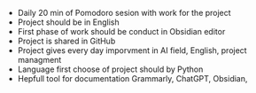 - Daily 20 min of Pomodoro sesion with work for the project
- Project should be in English
- First phase of work should be conduct in Obsidian editor
- Project is shared in GitHub
- Project gives every day imporvment in AI field, English, project managment
- Language first choose of project should by Python
- Hepfull tool for documentation Grammarly, ChatGPT, Obsidian, 